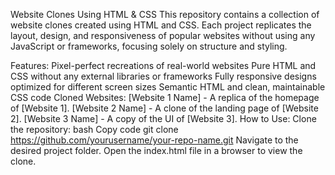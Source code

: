 Website Clones Using HTML & CSS
This repository contains a collection of website clones created using HTML and CSS. Each project replicates the layout, design, and responsiveness of popular websites without using any JavaScript or frameworks, focusing solely on structure and styling.

Features:
Pixel-perfect recreations of real-world websites
Pure HTML and CSS without any external libraries or frameworks
Fully responsive designs optimized for different screen sizes
Semantic HTML and clean, maintainable CSS code
Cloned Websites:
[Website 1 Name] - A replica of the homepage of [Website 1].
[Website 2 Name] - A clone of the landing page of [Website 2].
[Website 3 Name] - A copy of the UI of [Website 3].
How to Use:
Clone the repository:
bash
Copy code
git clone https://github.com/yourusername/your-repo-name.git
Navigate to the desired project folder.
Open the index.html file in a browser to view the clone.
